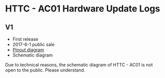# HTTC - AC01 Hardware Update Logs

## V1

- First release
- 2017-6-1 public sale
- [Pinout diagram](http://resource.heltec.cn/download/CubeCell/Capsule/HTCC-AC01_PinoutDiagram.pdf)
- Schematic diagram

Due to technical reasons, the schematic diagram of HTTC - AC01 is not open to the public. Please understand.